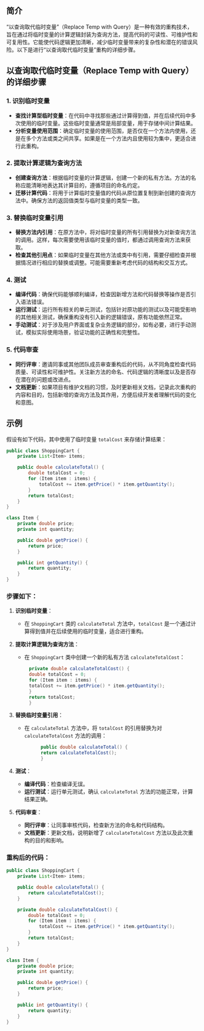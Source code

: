 ## 简介

“以查询取代临时变量”（Replace Temp with Query）是一种有效的重构技术，旨在通过将临时变量的计算逻辑封装为查询方法，提高代码的可读性、可维护性和可复用性。它能使代码逻辑更加清晰，减少临时变量带来的复杂性和潜在的错误风险。以下是进行“以查询取代临时变量”重构的详细步骤。

## 以查询取代临时变量（Replace Temp with Query）的详细步骤

### 1. 识别临时变量

- **查找计算型临时变量**：在代码中寻找那些通过计算得到值，并在后续代码中多次使用的临时变量。这些临时变量通常是局部变量，用于存储中间计算结果。
- **分析变量使用范围**：确定临时变量的使用范围，是否仅在一个方法内使用，还是在多个方法或类之间共享。如果是在一个方法内且使用较为集中，更适合进行此重构。

### 2. 提取计算逻辑为查询方法

- **创建查询方法**：根据临时变量的计算逻辑，创建一个新的私有方法。方法的名称应能清晰地表达其计算目的，遵循项目的命名约定。
- **迁移计算代码**：将用于计算临时变量值的代码从原位置复制到新创建的查询方法中。确保方法的返回值类型与临时变量的类型一致。

### 3. 替换临时变量引用

- **替换方法内引用**：在原方法中，将对临时变量的所有引用替换为对新查询方法的调用。这样，每次需要使用该临时变量的值时，都通过调用查询方法来获取。
- **检查其他引用点**：如果临时变量在其他方法或类中有引用，需要仔细检查并根据情况进行相应的替换或调整。可能需要重新考虑代码的结构和交互方式。

### 4. 测试

- **编译代码**：确保代码能够顺利编译，检查因新增方法和代码替换等操作是否引入语法错误。
- **运行测试**：运行所有相关的单元测试，包括针对原功能的测试以及可能受影响的其他相关测试，确保重构没有引入新的逻辑错误，原有功能依然正常。
- **手动测试**：对于涉及用户界面或复杂业务逻辑的部分，如有必要，进行手动测试，模拟实际使用场景，验证功能的正确性和完整性。

### 5. 代码审查

- **同行评审**：邀请同事或其他团队成员审查重构后的代码，从不同角度检查代码质量、可读性和可维护性。关注新方法的命名、代码逻辑的清晰度以及是否存在潜在的问题或改进点。
- **文档更新**：如果项目有维护文档的习惯，及时更新相关文档，记录此次重构的内容和目的，包括新增的查询方法及其作用，方便后续开发者理解代码的变化和意图。

## 示例

假设有如下代码，其中使用了临时变量 `totalCost` 来存储计算结果：

```java
public class ShoppingCart {
    private List<Item> items;

    public double calculateTotal() {
        double totalCost = 0;
        for (Item item : items) {
            totalCost += item.getPrice() * item.getQuantity();
        }
        return totalCost;
    }
}

class Item {
    private double price;
    private int quantity;

    public double getPrice() {
        return price;
    }

    public int getQuantity() {
        return quantity;
    }
}
```

### 步骤如下：

1. **识别临时变量**：
    - 在 `ShoppingCart` 类的 `calculateTotal` 方法中，`totalCost` 是一个通过计算得到值并在后续使用的临时变量，适合进行重构。
2. **提取计算逻辑为查询方法**：
    - 在 `ShoppingCart` 类中创建一个新的私有方法 `calculateTotalCost`：
    ```java
         private double calculateTotalCost() {
         double totalCost = 0;
         for (Item item : items) {
         totalCost += item.getPrice() * item.getQuantity();
         }
         return totalCost;
         }
   ```
3. **替换临时变量引用**：
    - 在 `calculateTotal` 方法中，将 `totalCost` 的引用替换为对 `calculateTotalCost` 方法的调用：
      ```java
            public double calculateTotal() {
            return calculateTotalCost();
            }
      ```

4. **测试**：
    - **编译代码**：检查编译无误。
    - **运行测试**：运行单元测试，确认 `calculateTotal` 方法的功能正常，计算结果正确。
5. **代码审查**：
    - **同行评审**：让同事审核代码，检查新方法的命名和代码结构。
    - **文档更新**：更新文档，说明新增了 `calculateTotalCost` 方法以及此次重构的目的和影响。

### 重构后的代码：

```java
public class ShoppingCart {
    private List<Item> items;

    public double calculateTotal() {
        return calculateTotalCost();
    }

    private double calculateTotalCost() {
        double totalCost = 0;
        for (Item item : items) {
            totalCost += item.getPrice() * item.getQuantity();
        }
        return totalCost;
    }
}

class Item {
    private double price;
    private int quantity;

    public double getPrice() {
        return price;
    }

    public int getQuantity() {
        return quantity;
    }
}
```